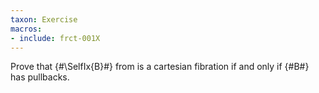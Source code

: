 ```yaml
---
taxon: Exercise
macros:
- include: frct-001X
---
```


Prove that {#\SelfIx{B}#} from [](frct-001X) is a cartesian fibration if and only if {#B#} has pullbacks.
